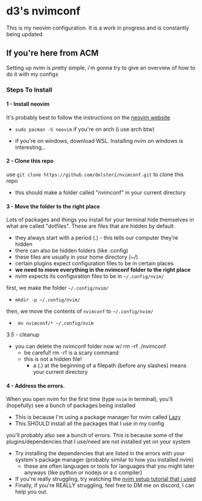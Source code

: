 # d3's nvimconf

This is my neovim configuration. It is a work in progress and is constantly being updated.  


## If you're here from ACM
Setting up nvim is pretty simple, i'm gonna try to give an overview of how to do it with my configs 
### Steps To Install
#### 1 - Install neovim

It's probably best to follow the instructions on the [neovim website](https://github.com/neovim/neovim/blob/master/INSTALL.md)

- `sudo pacman -S neovim` if you're on arch (i use arch btw)

- if you're on windows, download WSL. Installing nvim on windows is interesting...

#### 2 - Clone this repo
use `git clone https://github.com/delster1/nvimconf.git` to clone this repo
- this should make a folder called "nvimconf" in your current directory

#### 3 - Move the folder to the right place
Lots of packages and things you install for your terminal hide themselves in what are called "dotfiles". These are files that are hidden by default.
- they always start with a period (.) - this tells our computer they're hidden
- there can also be hidden folders (like .config)
- these files are usually in your home directory (~/)
- certain plugins expect configuration files to be in certain places
- **we need to move everything in the nvimconf folder to the right place**
- nvim expects its configuration files to be in `~/.config/nvim/`

first, we make the folder `~/.config/nvim/`
- `mkdir -p ~/.config/nvim/`

then, we move the contents of `nvimconf` to `~/.config/nvim/`
- ` mv nvimconf/* ~/.config/nvim`

3.5 - cleanup

- you can delete the nvimconf folder now w/ rm -rf ./nvimconf
    - be careful! rm -rf is a scary command
    - this is not a hidden file! 
        - a (.) at the beginning of a filepath (before any slashes) means your current directory
#### 4 - Address the errors.
When you open nvim for the first time (type `nvim` in terminal), you'll (hopefully) see a bunch of packages being installed
- This is because I'm using a package manager for nvim called [Lazy](https://github.com/folke/lazy.nvim)
- This SHOULD install all the packages that I use in my config

you'll probably also see a bunch of errors. This is because some of the plugins/dependencies that I use/need are not installed yet on your system
- Try installing the dependencies that are listed in the errors with your system's package manager (probably similar to how you installed nvim)
    - these are often languages or tools for languages that you might later anyways (like python or nodejs or a c compiler)
- If you're really struggling, try watching the [nvim setup tutorial that i used](https://www.youtube.com/watch?v=zHTeCSVAFNY)
- Finally, if you're REALLY struggling, feel free to DM me on discord, I can help you out. 


